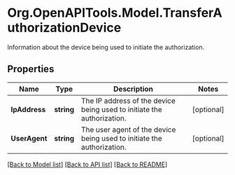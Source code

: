 # Org.OpenAPITools.Model.TransferAuthorizationDevice
Information about the device being used to initiate the authorization.

## Properties

Name | Type | Description | Notes
------------ | ------------- | ------------- | -------------
**IpAddress** | **string** | The IP address of the device being used to initiate the authorization. | [optional] 
**UserAgent** | **string** | The user agent of the device being used to initiate the authorization. | [optional] 

[[Back to Model list]](../README.md#documentation-for-models) [[Back to API list]](../README.md#documentation-for-api-endpoints) [[Back to README]](../README.md)


